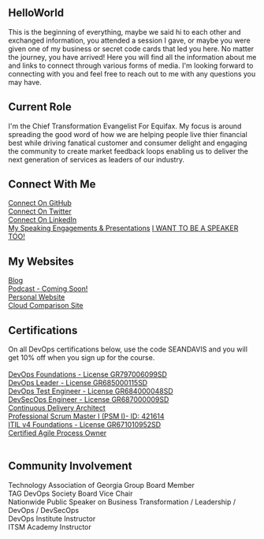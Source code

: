 ## HelloWorld
This is the beginning of everything, maybe we said hi to each other and exchanged information, you attended a session I gave, or maybe you were given one of my business or secret code cards that led you here. No matter the journey, you have arrived! Here you will find all the information about me and links to connect through various forms of media. I'm looking forward to connecting with you and feel free to reach out to me with any questions you may have. 

## Current Role
I'm the Chief Transformation Evangelist For Equifax. My focus is around spreading the good word of how we are helping people live thier financial best while driving fanatical customer and consumer delight and engaging the community to create market feedback loops enabling us to deliver the next generation of services as leaders of our industry. <br>

## Connect With Me
[Connect On GitHub](http://github.com/imseandavis) <br>
[Connect On Twitter](http://twitter.com/seanasaservice) <br>
[Connect On LinkedIn](http://linkedin.com/in/imseandavis) <br>
[My Speaking Engagements & Presentations](http://github.com/imseandavis/presentations)
[I WANT TO BE A SPEAKER TOO!](http://github.com/imseandavis/presentations/iwanttobeaspeaker)

## My Websites
[Blog](http://imseandavis.com/blog) <br>
[Podcast - Coming Soon!](#) <br>
[Personal Website](http://imseandavis.com) <br>
[Cloud Comparison Site](http://cloudcomparison.seanasaservice.com/) 

## Certifications
On all DevOps certifications below, use the code SEANDAVIS and you will get 10% off when you sign up for the course.<br><br>
[DevOps Foundations - License GR797006099SD](https://www.itsmacademy.com/dofnd/) <br>
[DevOps Leader - License GR685000115SD](https://www.itsmacademy.com/dol/) <br>
[DevOps Test Engineer - License GR684000048SD](https://www.itsmacademy.com/dte/) <br>
[DevSecOps Engineer - License GR687000009SD](http://itsm.com/dsoe/) <br>
[Continuous Delivery Architect](https://www.itsmacademy.com/cda/) <br>
[Professional Scrum Master I (PSM I)- ID: 421614](https://www.scrum.org/user/421614) <br>
[ITIL v4 Foundations - License GR671010952SD](https://www.itsmacademy.com/itil4fnd/) <br>
[Certified Agile Process Owner](https://www.itsmacademy.com/capo/)<br><br>

## Community Involvement
Technology Association of Georgia Group Board Member <br>
TAG DevOps Society Board Vice Chair <br>
Nationwide Public Speaker on Business Transformation / Leadership / DevOps / DevSecOps <br>
DevOps Institute Instructor <br>
ITSM Academy Instructor <br>
